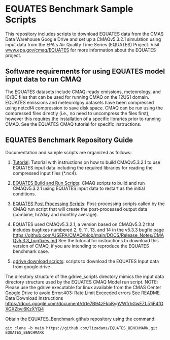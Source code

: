 # EQUATES Benchmark Sample Scripts

This repository includes scripts to download EQUATES data from the CMAS Data Warehouse Google Drive and set up a CMAQv5.3.2.1 simulation using input data from the EPA's Air Quality Time Series (EQUATES) Project. Visit www.epa.gov/cmaq/EQUATES for more information about the EQUATES project. 

## Software requirements for using EQUATES model input data to run CMAQ
The EQUATES datasets include CMAQ-ready emissions, meteorology, and IC/BC files that can be used for running CMAQ on the 12US1 domain. 
EQUATES emissions and meteorolgoy datasets have been compressed using netcdf4 compression to save disk space. CMAQ can be run using the compressed files directly (i.e., no need to uncompress the files first), however this requires the installation of a specific libraries prior to running CMAQ.  See the EQUATES CMAQ tutorial for specific instructions. 


## EQUATES Benchmark Repository Guide
Documentation and sample scripts are organized as follows:
  1. [Tutorial](Tutorials): Tutorial with instructions on how to build CMAQv5.3.2.1 to use EQUATES input data including the required libraries for reading the compressed input files (*.nc4).  
  
  2. [EQUATES Build and Run Scripts](CCTM/scripts): CMAQ scripts to build and run CMAQv5.3.2.1 using EQUATES input data to restart as the initial conditions.

  3. [EQUATES Post Processing Scripts](POST/EQUATES): Post-processing scripts called by the CMAQ run script that will create the post-processed output data (combine, hr2day and monthly average).

  4. EQUATES used CMAQv5.3.2.1, a version based on CMAQv5.3.2 that includes bugfixes numbered 2, 9, 11, 13, and 14 in the v5.3.3 bugfix page https://github.com/USEPA/CMAQ/blob/main/DOCS/Release_Notes/CMAQv5.3.3_bugfixes.md See the tutorial for instructions to download this version of CMAQ, if you are intending to reproduce the EQUATES benchmark case.

  5. [gdrive download scripts](gdrive_scripts/data/2017_12US1): scripts to download the EQUATES Input data from google drive

The directory structure of the gdrive_scripts directory mimics the input data directory structure used by the EQUATES CMAQ Model run script.
       NOTE: Please use the gdrive executable for linux available from the CMAS Center Google Drive to avoid Error:403: Rate Limit Exceeded errors
       See README Data Download Instructions https://docs.google.com/document/d/1e7B94zFkbKygVWfrhGwEZL51jF4fGXGXZbvi6KzXYQ4


  
  Obtain the EQUATES_Benchmark github repository using the command:


```
git clone -b main https://github.com/lizadams/EQUATES_BENCHMARK.git EQUATES_BENCHMARK
```
